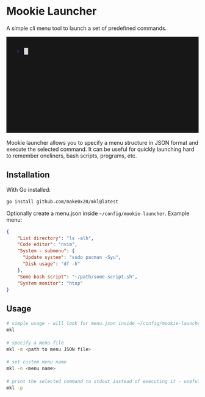 # Mookie Launcher

A simple cli menu tool to launch a set of predefined commands.

![mkl gif](img/mkl.gif)

Mookie launcher allows you to specify a menu structure in JSON format and execute the selected command. It can be useful for quickly launching hard to remember oneliners, bash scripts, programs, etc.

## Installation

With Go installed:

```bash
go install github.com/make0x20/mkl@latest
```

Optionally create a menu.json inside `~/config/mookie-launcher`. Example menu:

```json
{
    "List directory": "ls -alh",
    "Code editor": "nvim",
    "System - submenu": {
      "Update system": "sudo pacman -Syu",
	  "Disk usage": "df -h"
    },
    "Some bash script": "~/path/some-script.sh",
	"System monitor": "htop"
}
```

## Usage

```bash
# simple usage - will look for menu.json inside ~/config/mookie-launcher
mkl

# specify a menu file
mkl -m <path to menu JSON file>

# set custom menu name
mkl -n <menu name>

# print the selected command to stdout instead of executing it - useful for piping to other commands
mkl -p
```
